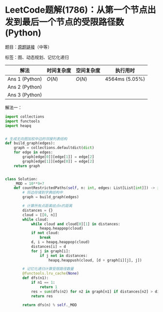 # LeetCode题解(1786)：从第一个节点出发到最后一个节点的受限路径数(Python)

题目：[原题链接](https://leetcode-cn.com/problems/number-of-restricted-paths-from-first-to-last-node/)（中等）

标签：图、动态规划、记忆化递归

| 解法           | 时间复杂度 | 空间复杂度 | 执行用时       |
| -------------- | ---------- | ---------- | -------------- |
| Ans 1 (Python) | $O(N)$     | $O(N)$     | 4564ms (5.05%) |
| Ans 2 (Python) |            |            |                |
| Ans 3 (Python) |            |            |                |

解法一：

```python
import collections
import functools
import heapq


# 生成无向图加权中边的邻接列表结构
def build_graph(edges):
    graph = collections.defaultdict(dict)
    for edge in edges:
        graph[edge[0]][edge[1]] = edge[2]
        graph[edge[1]][edge[0]] = edge[2]
    return graph


class Solution:
    _MOD = 10**9+7
    def countRestrictedPaths(self, n: int, edges: List[List[int]]) -> int:
        # 将边存储到字典结构中
        graph = build_graph(edges)

        # 计算所有点距离结点n的距离
        distances = {}
        cloud = [[0, n]]
        while cloud:
            while cloud and cloud[0][1] in distances:
                heapq.heappop(cloud)
            if not cloud:
                break
            d, i = heapq.heappop(cloud)
            distances[i] = d
            for j in graph[i]:
                if j not in distances:
                    heapq.heappush(cloud, [d + graph[i][j], j])

        # 记忆化递归计算受限路径数量
        @functools.lru_cache(None)
        def dfs(n1):
            if n1 == 1:
                return 1
            res = sum(dfs(n2) for n2 in graph[n1] if distances[n2] > distances[n1])
            return res

        return dfs(n) % self._MOD
```

